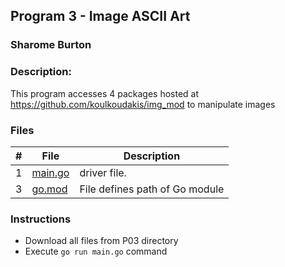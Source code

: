 ## Program 3 - Image ASCII Art
### Sharome Burton
### Description:

This program accesses 4 packages hosted at https://github.com/koulkoudakis/img_mod to manipulate images


### Files

|   #   | File                       | Description                                                |
| :---: | -------------------------- | ---------------------------------------------------------- |
|   1   | [main.go](./main.go)     | driver file.                                             |
|   3   | [go.mod](./go.mod)           | File defines path of Go module                   |



### Instructions
- Download all files from P03 directory
- Execute `go run main.go` command
